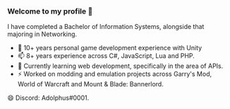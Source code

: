 ### Welcome to my profile 👋

I have completed a Bachelor of Information Systems, alongside that majoring in Networking.

- 💬 10+ years personal game development experience with Unity
- 📫 8+ years experience across C#, JavaScript, Lua and PHP.
- 🌱 Currently learning web development, specifically in the area of APIs.
- ⚡ Worked on modding and emulation projects across Garry's Mod, World of Warcraft and Mount & Blade: Bannerlord.

 😄 Discord: Adolphus#0001.
